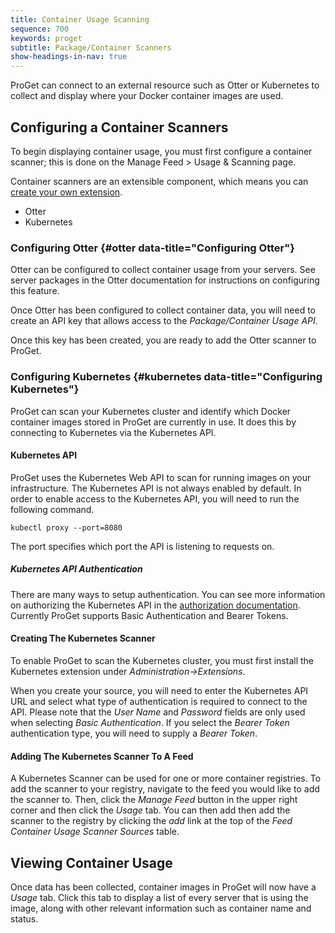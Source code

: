 ```yaml
---
title: Container Usage Scanning
sequence: 700
keywords: proget
subtitle: Package/Container Scanners
show-headings-in-nav: true
---
```


ProGet can connect to an external resource such as Otter or Kubernetes to collect and display where your Docker container images are used.

## Configuring a Container Scanners

To begin displaying container usage, you must first configure a container scanner; this is done on the Manage Feed > Usage & Scanning page.

Container scanners are an extensible component, which means you can [create your own extension](/docs/proget/administration/extensions). 

 * Otter
 * Kubernetes


### Configuring Otter {#otter data-title="Configuring Otter"}

Otter can be configured to collect container usage from your servers. See server packages in the Otter documentation for instructions on configuring this feature.

Once Otter has been configured to collect container data, you will need to create an API key that allows access to the *Package/Container Usage API*.

Once this key has been created, you are ready to add the Otter scanner to ProGet.

### Configuring Kubernetes {#kubernetes data-title="Configuring Kubernetes"}

ProGet can scan your Kubernetes cluster and identify which Docker container images stored in ProGet are currently in use. It does this by connecting to Kubernetes via the Kubernetes API.

#### Kubernetes API

ProGet uses the Kubernetes Web API to scan for running images on your infrastructure.  The Kubernetes API is not always enabled by default.  In order to enable access to the Kubernetes API, you will need to run the following command.

```
kubectl proxy --port=8080
```

The port specifies which port the API is listening to requests on.

##### Kubernetes API Authentication

There are many ways to setup authentication.  You can see more information on authorizing the Kubernetes API in the [authorization documentation](https://kubernetes.io/docs/reference/access-authn-authz/authentication/). Currently ProGet supports Basic Authentication and Bearer Tokens.

#### Creating The Kubernetes Scanner

To enable ProGet to scan the Kubernetes cluster, you must first install the Kubernetes extension under _Administration->Extensions_.  

When you create your source, you will need to enter the Kubernetes API URL and select what type of authentication is required to connect to the API.  Please note that the _User Name_ and _Password_ fields are only used when selecting _Basic Authentication_.  If you select the _Bearer Token_ authentication type, you will need to supply a _Bearer Token_.

#### Adding The Kubernetes Scanner To A Feed

A Kubernetes Scanner can be used for one or more container registries.  To add the scanner to your registry, navigate to the feed you would like to add the scanner to.  Then, click the _Manage Feed_ button in the upper right corner and then click the _Usage_ tab.  You can then add then add the scanner to the registry by clicking the _add_ link at the top of the _Feed Container Usage Scanner Sources_ table.

## Viewing Container Usage

Once data has been collected, container images in ProGet will now have a *Usage* tab. Click this tab to display a list of every server that is using the image, along with other relevant information such as container name and status.